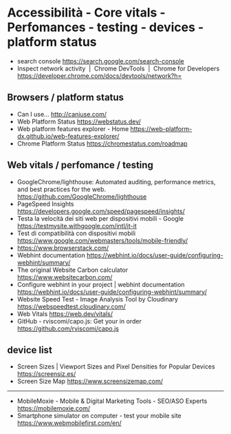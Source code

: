 # Accessibilità - Core vitals - Perfomances - testing - devices - platform status


* search console <https://search.google.com/search-console>
* Inspect network activity  |  Chrome DevTools  |  Chrome for Developers <https://developer.chrome.com/docs/devtools/network?h=>

## Browsers / platform status
* Can I use... <http://caniuse.com/>
* Web Platform Status <https://webstatus.dev/>
* Web platform features explorer - Home <https://web-platform-dx.github.io/web-features-explorer/>
* Chrome Platform Status <https://chromestatus.com/roadmap>


## Web vitals / perfomance / testing
* GoogleChrome/lighthouse: Automated auditing, performance metrics, and best practices for the web. <https://github.com/GoogleChrome/lighthouse> 
* PageSpeed Insights <https://developers.google.com/speed/pagespeed/insights/>
* Testa la velocità dei siti web per dispositivi mobili - Google <https://testmysite.withgoogle.com/intl/it-it>
* Test di compatibilità con dispositivi mobili <https://www.google.com/webmasters/tools/mobile-friendly/>
* <https://www.browserstack.com/>
* Webhint documentation <https://webhint.io/docs/user-guide/configuring-webhint/summary/>
* The original Website Carbon calculator <https://www.websitecarbon.com/>
* Configure webhint in your project | webhint documentation <https://webhint.io/docs/user-guide/configuring-webhint/summary/>
* Website Speed Test - Image Analysis Tool by Cloudinary <https://webspeedtest.cloudinary.com/>
* Web Vitals <https://web.dev/vitals/>
* GitHub - rviscomi/capo.js: Get your <head> in order <https://github.com/rviscomi/capo.js>

## device list
* Screen Sizes | Viewport Sizes and Pixel Densities for Popular Devices <https://screensiz.es/>
* Screen Size Map <https://www.screensizemap.com/>

***

* MobileMoxie - Mobile & Digital Marketing Tools - SEO/ASO Experts <https://mobilemoxie.com/>
* Smartphone simulator on computer - test your mobile site <https://www.webmobilefirst.com/en/>
